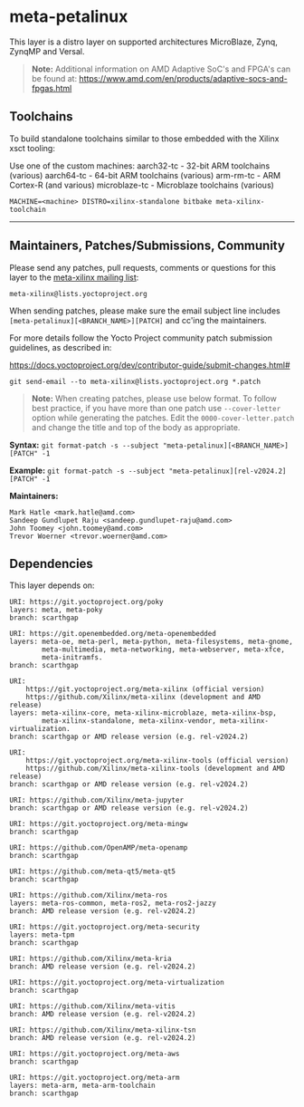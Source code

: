 # meta-petalinux

This layer is a distro layer on supported architectures MicroBlaze, Zynq, ZynqMP
and Versal.

> **Note:** Additional information on AMD Adaptive SoC's and FPGA's can be found at:
	https://www.amd.com/en/products/adaptive-socs-and-fpgas.html

## Toolchains

To build standalone toolchains similar to those embedded with the Xilinx xsct
tooling:

Use one of the custom machines:
  aarch32-tc - 32-bit ARM toolchains (various)
  aarch64-tc - 64-bit ARM toolchains (various)
  arm-rm-tc  - ARM Cortex-R (and various)
  microblaze-tc - Microblaze toolchains (various)
```
MACHINE=<machine> DISTRO=xilinx-standalone bitbake meta-xilinx-toolchain
```
---
## Maintainers, Patches/Submissions, Community

Please send any patches, pull requests, comments or questions for this layer to
the [meta-xilinx mailing list](https://lists.yoctoproject.org/g/meta-xilinx):

	meta-xilinx@lists.yoctoproject.org

When sending patches, please make sure the email subject line includes
`[meta-petalinux][<BRANCH_NAME>][PATCH]` and cc'ing the maintainers.

For more details follow the Yocto Project community patch submission guidelines,
as described in:

https://docs.yoctoproject.org/dev/contributor-guide/submit-changes.html#

`git send-email --to meta-xilinx@lists.yoctoproject.org *.patch`

> **Note:** When creating patches, please use below format. To follow best practice,
> if you have more than one patch use `--cover-letter` option while generating the
> patches. Edit the `0000-cover-letter.patch` and change the title and top of the
> body as appropriate.

**Syntax:**
`git format-patch -s --subject "meta-petalinux][<BRANCH_NAME>][PATCH" -1`

**Example:**
`git format-patch -s --subject "meta-petalinux][rel-v2024.2][PATCH" -1`

**Maintainers:**

	Mark Hatle <mark.hatle@amd.com>
	Sandeep Gundlupet Raju <sandeep.gundlupet-raju@amd.com>
	John Toomey <john.toomey@amd.com>
	Trevor Woerner <trevor.woerner@amd.com>

## Dependencies

This layer depends on:

	URI: https://git.yoctoproject.org/poky
	layers: meta, meta-poky
	branch: scarthgap

	URI: https://git.openembedded.org/meta-openembedded
	layers: meta-oe, meta-perl, meta-python, meta-filesystems, meta-gnome,
            meta-multimedia, meta-networking, meta-webserver, meta-xfce,
            meta-initramfs.
	branch: scarthgap

	URI:
        https://git.yoctoproject.org/meta-xilinx (official version)
        https://github.com/Xilinx/meta-xilinx (development and AMD release)
	layers: meta-xilinx-core, meta-xilinx-microblaze, meta-xilinx-bsp,
            meta-xilinx-standalone, meta-xilinx-vendor, meta-xilinx-virtualization.
	branch: scarthgap or AMD release version (e.g. rel-v2024.2)

	URI:
        https://git.yoctoproject.org/meta-xilinx-tools (official version)
        https://github.com/Xilinx/meta-xilinx-tools (development and AMD release)
	branch: scarthgap or AMD release version (e.g. rel-v2024.2)

	URI: https://github.com/Xilinx/meta-jupyter
	branch: scarthgap or AMD release version (e.g. rel-v2024.2)

	URI: https://git.yoctoproject.org/meta-mingw
	branch: scarthgap

	URI: https://github.com/OpenAMP/meta-openamp
	branch: scarthgap

	URI: https://github.com/meta-qt5/meta-qt5
	branch: scarthgap

	URI: https://github.com/Xilinx/meta-ros
	layers: meta-ros-common, meta-ros2, meta-ros2-jazzy
	branch: AMD release version (e.g. rel-v2024.2)

	URI: https://git.yoctoproject.org/meta-security
	layers: meta-tpm
	branch: scarthgap

	URI: https://github.com/Xilinx/meta-kria
	branch: AMD release version (e.g. rel-v2024.2)

	URI: https://git.yoctoproject.org/meta-virtualization
	branch: scarthgap

	URI: https://github.com/Xilinx/meta-vitis
	branch: AMD release version (e.g. rel-v2024.2)

	URI: https://github.com/Xilinx/meta-xilinx-tsn
	branch: AMD release version (e.g. rel-v2024.2)

	URI: https://git.yoctoproject.org/meta-aws
	branch: scarthgap

	URI: https://git.yoctoproject.org/meta-arm
	layers: meta-arm, meta-arm-toolchain
	branch: scarthgap
